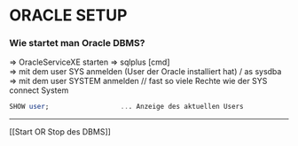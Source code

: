 # ORACLE SETUP

### Wie startet man Oracle DBMS?
=> OracleServiceXE starten
=> sqlplus [cmd]			
=> mit dem user SYS anmelden (User der Oracle installiert hat)
		/ as sysdba
=> mit dem user SYSTEM anmelden		// fast so viele Rechte wie der SYS
		connect System
		
```SQL
SHOW user;                  ... Anzeige des aktuellen Users
```

---
[[Start OR Stop des DBMS]]

